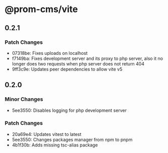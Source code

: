 # @prom-cms/vite

## 0.2.1

### Patch Changes

- 07318be: Fixes uploads on localhost
- f7149ba: Fixes development server and its proxy to php server, also it no longer does two requests when php server does not return 404
- 9ff3c9e: Updates peer dependencies to allow vite v5

## 0.2.0

### Minor Changes

- 5ee3550: Disables logging for php development server

### Patch Changes

- 20a69e4: Updates vitest to latest
- 5ee3550: Changes packages manager from npm to pnpm
- 4b1f30b: Adds missing tsc-alias package
